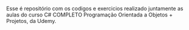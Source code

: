 Esse é repositório com os codigos e exercicios realizado juntamente as aulas do curso C# COMPLETO Programação Orientada a Objetos + Projetos, da Udemy.
